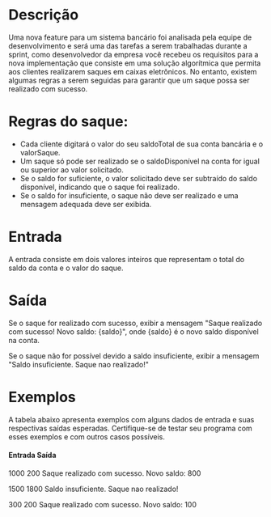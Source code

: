 # Descrição
Uma nova feature para um sistema bancário foi analisada pela equipe de desenvolvimento e será uma das tarefas a serem trabalhadas durante a sprint, como desenvolvedor da empresa você recebeu os requisitos para a nova implementação que consiste em uma solução algorítmica que permita aos clientes realizarem saques em caixas eletrônicos. No entanto, existem algumas regras a serem seguidas para garantir que um saque possa ser realizado com sucesso.

# Regras do saque:

- Cada cliente digitará o valor do seu saldoTotal de sua conta bancária e o valorSaque.
- Um saque só pode ser realizado se o saldoDisponível na conta for igual ou superior ao valor solicitado.
- Se o saldo for suficiente, o valor solicitado deve ser subtraído do saldo disponível, indicando que o saque foi realizado.
- Se o saldo for insuficiente, o saque não deve ser realizado e uma mensagem adequada deve ser exibida.

# Entrada
A entrada consiste em dois valores inteiros que representam o total do saldo da conta e o valor do saque.

# Saída
Se o saque for realizado com sucesso, exibir a mensagem "Saque realizado com sucesso! Novo saldo: {saldo}", onde {saldo} é o novo saldo disponível na conta.

Se o saque não for possível devido a saldo insuficiente, exibir a mensagem "Saldo insuficiente. Saque nao realizado!"

# Exemplos
A tabela abaixo apresenta exemplos com alguns dados de entrada e suas respectivas saídas esperadas. Certifique-se de testar seu programa com esses exemplos e com outros casos possíveis.

#### Entrada	 Saída 
1000 200         Saque realizado com sucesso. Novo saldo: 800

1500 1800        Saldo insuficiente. Saque nao realizado!

300 200	         Saque realizado com sucesso. Novo saldo: 100